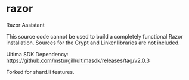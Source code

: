 razor
=====

Razor Assistant

This source code cannot be used to build a completely functional Razor installation. Sources for the Crypt and Linker libraries are not included.

Ultima SDK Dependency: https://github.com/msturgill/ultimasdk/releases/tag/v2.0.3

Forked for shard.li features.
